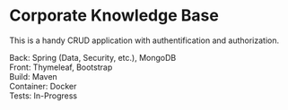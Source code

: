 # Corporate Knowledge Base

This is a handy CRUD application with authentification and authorization.

Back: Spring (Data, Security, etc.), MongoDB  
Front: Thymeleaf, Bootstrap  
Build: Maven  
Container: Docker  
Tests: In-Progress
